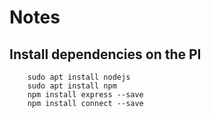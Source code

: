 # Notes


## Install dependencies on the PI

```
	sudo apt install nodejs
	sudo apt install npm
	npm install express --save
	npm install connect --save
```